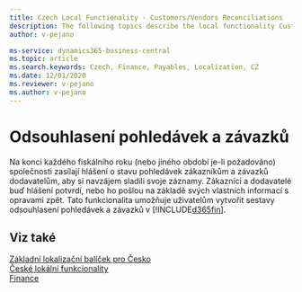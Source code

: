 ```yaml
---
title: Czech Local Functionality - Customers/Vendors Reconciliations
description: The following topics describe the local functionality Customers/Vendors Reconciliations in the Czech version of Business Central.
author: v-pejano

ms-service: dynamics365-business-central
ms.topic: article
ms.search.keywords: Czech, Finance, Payables, Localization, CZ
ms.date: 12/01/2020
ms.reviewer: v-pejano
ms.author: v-pejano
---
```


# Odsouhlasení pohledávek a závazků

Na konci každého fiskálního roku (nebo jiného období je-li požadováno) společnosti zasílají hlášení o stavu pohledávek zákazníkům a závazků dodavatelům, aby si navzájem sladili svoje záznamy. Zákazníci a dodavatelé buď hlášení potvrdí, nebo ho pošlou na základě svých vlastních informací s opravami zpět. Tato funkcionalita umožňuje uživatelům vytvořit sestavy odsouhlasení pohledávek a závazků v [!INCLUDE[d365fin](../../includes/d365fin_long_md.md)].

## Viz také

[Základní lokalizační balíček pro Česko](ui-extensions-core-localization-pack-cz.md)  
[České lokální funkcionality](czech-local-functionality.md)  
[Finance](../../finance.md)  
